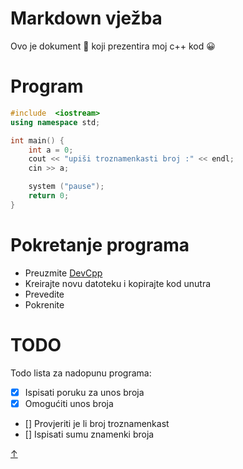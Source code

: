 # Markdown vježba
Ovo je dokument :memo: koji prezentira moj c++ kod :grinning:
# Program
```cpp
#include  <iostream>
using namespace std;

int main() {
    int a = 0;
    cout << "upiši troznamenkasti broj :" << endl;
    cin >> a;

    system ("pause");
    return 0;
}
```

# Pokretanje programa
 - Preuzmite [DevCpp](https://sourceforge.net/projects/orwelldevcpp/)
 - Kreirajte novu datoteku i kopirajte kod unutra
- Prevedite
- Pokrenite

# TODO
Todo lista za nadopunu programa:
- [x] Ispisati poruku za unos broja
- [x] Omogućiti unos broja
- [] Provjeriti je li broj troznamenkast
- [] Ispisati sumu znamenki broja

<a class="top-link hide" href="#top">↑</a>
<a name="top"></a>
